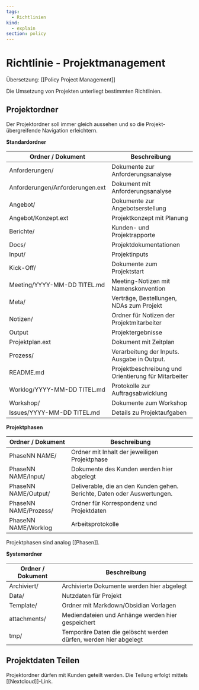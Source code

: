 ```yaml
---
tags:
  - Richtlinien
kind:
  - explain
section: policy
---
```

# Richtlinie - Projektmanagement
Übersetzung: [[Policy Project Management]]

Die Umsetzung von Projekten unterliegt bestimmten Richtlinien.

## Projektordner

Der Projektordner soll immer gleich aussehen und so die Projekt-übergreifende Navigation erleichtern.

**Standardordner**

| Ordner / Dokument               | Beschreibung                                         |
| ------------------------------- | ---------------------------------------------------- |
| Anforderungen/                  | Dokumente zur Anforderungsanalyse                    |
| Anforderungen/Anforderungen.ext | Dokument mit Anforderungsanalyse                     |
| Angebot/                        | Dokumente zur Angebotserstellung                     |
| Angebot/Konzept.ext             | Projektkonzept mit Planung                           |
| Berichte/                       | Kunden- und Projektrapporte                          |
| Docs/                           | Projektdokumentationen                               |
| Input/                          | Projektinputs                                        |
| Kick-Off/                       | Dokumente zum Projektstart                           |
| Meeting/YYYY-MM-DD TITEL.md     | Meeting-Notizen mit Namenskonvention                 |
| Meta/                           | Verträge, Bestellungen, NDAs zum Projekt             |
| Notizen/                        | Ordner für Notizen der Projektmitarbeiter            |
| Output                          | Projektergebnisse                                    |
| Projektplan.ext                 | Dokument mit Zeitplan                                |
| Prozess/                        | Verarbeitung der Inputs. Ausgabe in Output.          |
| README.md                       | Projektbeschreibung und Orientierung für Mitarbeiter |
| Worklog/YYYY-MM-DD TITEL.md     | Protokolle zur Auftragsabwicklung                    |
| Workshop/                       | Dokumente zum Workshop                               |
| Issues/YYYY-MM-DD TITEL.md      | Details zu Projektaufgaben                           |

**Projektphasen**

| Ordner / Dokument     | Beschreibung                                                             |
| --------------------- | ------------------------------------------------------------------------ |
| PhaseNN NAME/         | Ordner mit Inhalt der jeweiligen Projektphase                            |
| PhaseNN NAME/Input/   | Dokumente des Kunden werden hier abgelegt                                |
| PhaseNN NAME/Output/  | Deliverable, die an den Kunden gehen. Berichte, Daten oder Auswertungen. |
| PhaseNN NAME/Prozess/ | Ordner für Korrespondenz und Projektdaten                                |
| PhaseNN NAME/Worklog  | Arbeitsprotokolle                                                        |

Projektphasen sind analog [[Phasen]].

**Systemordner**

| Ordner / Dokument | Beschreibung                                                     |
| ----------------- | ---------------------------------------------------------------- |
| Archiviert/       | Archivierte Dokumente werden hier abgelegt                       |
| Data/             | Nutzdaten für Projekt                                            |
| Template/         | Ordner mit Markdown/Obsidian Vorlagen                            |
| attachments/      | Mediendateien und Anhänge werden hier gespeichert                |
| tmp/              | Temporäre Daten die gelöscht werden dürfen, werden hier abgelegt |

## Projektdaten Teilen

Projektordner dürfen mit Kunden geteilt werden. Die Teilung erfolgt mittels [[Nextcloud]]-Link.